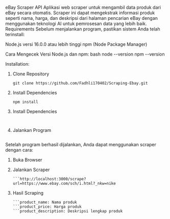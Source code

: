 eBay Scraper API
Aplikasi web scraper untuk mengambil data produk dari eBay secara otomatis. Scraper ini dapat mengekstrak informasi produk seperti nama, harga, dan deskripsi dari halaman pencarian eBay dengan menggunakan teknologi AI untuk pemrosesan data yang lebih baik.
Requirements
Sebelum menjalankan program, pastikan sistem Anda telah terinstall:

Node.js versi 16.0.0 atau lebih tinggi
npm (Node Package Manager)

Cara Mengecek Versi Node.js dan npm:
bash
node --version
npm --version

Installation:

1.  Clone Repository

    ```
    git clone https://github.com/Fadhli170402/Scraping-Ebay.git
    ```

2.  Install Dependencies

    ```
    npm install
    ```

3.  Install Dependencies

    ```cp .env.example .env

    ```

    ```masukan DEEPSEEK_API_KEY anda

    ```

4.  Jalankan Program

    ```npm start

    ```

Setelah program berhasil dijalankan, Anda dapat menggunakan scraper dengan cara:

1. Buka Browser
2. Jalankan Scraper

   ````Salin dan tempelkan URL berikut di address bar browser:
   ```http://localhost:3000/scrape?url=https://www.ebay.com/sch/i.html?_nkw=nike
   ````

3. Hasil Scraping

   ````Scraper akan menampilkan hasil dalam format JSON yang berisi:
   ```product_name: Nama produk
   ```product_price: Harga produk
   ```product_description: Deskripsi lengkap produk

   ````
